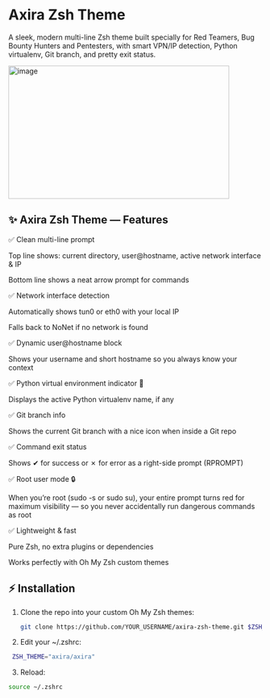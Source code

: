 # Axira Zsh Theme

A sleek, modern multi-line Zsh theme built specially for Red Teamers, Bug Bounty Hunters and Pentesters, with smart VPN/IP detection, Python virtualenv, Git branch, and pretty exit status.


<img width="438" height="264" alt="image" src="https://github.com/user-attachments/assets/8e75ec57-2311-4402-b03a-bf5076aeb175" />


## ✨ Axira Zsh Theme — Features
✅ Clean multi-line prompt

Top line shows: current directory, user@hostname, active network interface & IP

Bottom line shows a neat arrow prompt for commands

✅ Network interface detection

Automatically shows tun0 or eth0 with your local IP

Falls back to NoNet if no network is found

✅ Dynamic user@hostname block

Shows your username and short hostname so you always know your context

✅ Python virtual environment indicator 🐍

Displays the active Python virtualenv name, if any

✅ Git branch info

Shows the current Git branch with a nice icon when inside a Git repo

✅ Command exit status

Shows ✔ for success or ✗ for error as a right-side prompt (RPROMPT)

✅ Root user mode 🔒

When you’re root (sudo -s or sudo su), your entire prompt turns red for maximum visibility — so you never accidentally run dangerous commands as root

✅ Lightweight & fast

Pure Zsh, no extra plugins or dependencies

Works perfectly with Oh My Zsh custom themes

## ⚡️ Installation

1. Clone the repo into your custom Oh My Zsh themes:
   ```bash
   git clone https://github.com/YOUR_USERNAME/axira-zsh-theme.git $ZSH_CUSTOM/themes/axira
   ```
2. Edit your ~/.zshrc:
  ```bash
   ZSH_THEME="axira/axira"
  ```
3. Reload:
  ```bash
  source ~/.zshrc
  ```
 

      
